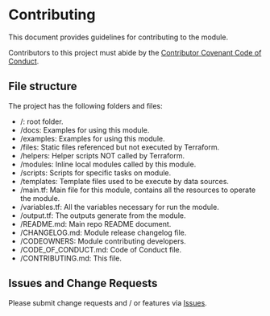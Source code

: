 <!-- TEMPLATE: This file was automatically generated with `generate_addon_structure.sh` and should be modified as necessary -->
# Contributing

This document provides guidelines for contributing to the module.

Contributors to this project must abide by the [Contributor Covenant Code of Conduct](CODE_OF_CONDUCT.md).

## File structure

The project has the following folders and files:

- /: root folder.
- /docs: Examples for using this module.
- /examples: Examples for using this module.
- /files: Static files referenced but not executed by Terraform.
- /helpers: Helper scripts NOT called by Terraform.
- /modules: Inline local modules called by this module.
- /scripts: Scripts for specific tasks on module.
- /templates: Template files used to be execute by data sources.
- /main.tf: Main file for this module, contains all the resources to operate the module.
- /variables.tf: All the variables necessary for run the module.
- /output.tf: The outputs generate from the module.
- /README.md: Main repo README document.
- /CHANGELOG.md: Module release changelog file.
- /CODEOWNERS: Module contributing developers.
- /CODE_OF_CONDUCT.md: Code of Conduct file.
- /CONTRIBUTING.md: This file.

## Issues and Change Requests

Please submit change requests and / or features via [Issues](https://github.com/equinix-labs/equinix-labs/issues).
